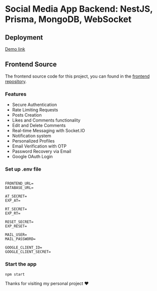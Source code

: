 # Social Media App Backend: NestJS, Prisma, MongoDB, WebSocket

## Deployment

[Demo link](http://13.212.177.233:3000)

## Frontend Source

The frontend source code for this project, you can found in the [frontend repository](https://github.com/nammtrong023/social-media-app).

### Features

- Secure Authentication
- Rate Limiting Requests
- Posts Creation
- Likes and Comments functionality
- Edit and Delete Comments
- Real-time Messaging with Socket.IO
- Notification system
- Personalized Profiles
- Email Verification with OTP
- Password Recovery via Email
- Google OAuth Login

### Set up .env file

```shell

FRONTEND_URL=
DATABASE_URL=

AT_SECRET=
EXP_AT=

RT_SECRET=
EXP_RT=

RESET_SECRET=
EXP_RESET=

MAIL_USER=
MAIL_PASSWORD=

GOOGLE_CLIENT_ID=
GOOGLE_CLIENT_SECRET=

```

### Start the app

```shell
npm start
```

Thanks for visiting my personal project ❤️
